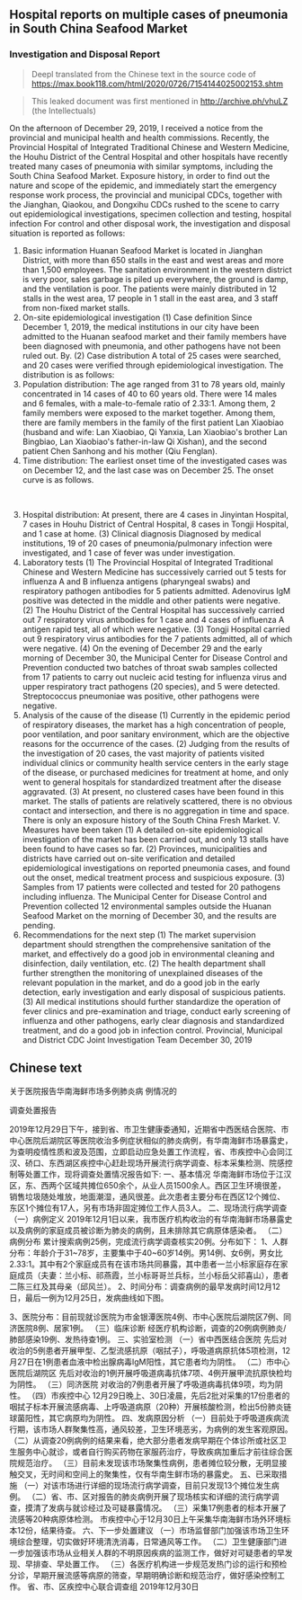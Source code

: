 ## Hospital reports on multiple cases of pneumonia in South China Seafood Market

### Investigation and Disposal Report




> Deepl translated from the Chinese text in the source code of https://max.book118.com/html/2020/0726/7154144025002153.shtm




> This leaked document was first mentioned in http://archive.ph/vhuLZ (the Intellectuals)





On the afternoon of December 29, 2019, I received a notice from the provincial and municipal health and health commissions. Recently, the Provincial Hospital of Integrated Traditional Chinese and Western Medicine, the Houhu District of the Central Hospital and other hospitals have recently treated many cases of pneumonia with similar symptoms, including the South China Seafood Market. Exposure history, in order to find out the nature and scope of the epidemic, and immediately start the emergency response work process, the provincial and municipal CDCs, together with the Jianghan, Qiaokou, and Dongxihu CDCs rushed to the scene to carry out epidemiological investigations, specimen collection and testing, hospital infection For control and other disposal work, the investigation and disposal situation is reported as follows:
1. Basic information
Huanan Seafood Market is located in Jianghan District, with more than 650 stalls in the east and west areas and more than 1,500 employees. The sanitation environment in the western district is very poor, sales garbage is piled up everywhere, the ground is damp, and the ventilation is poor. The patients were mainly distributed in 12 stalls in the west area, 17 people in 1 stall in the east area, and 3 staff from non-fixed market stalls.
2. On-site epidemiological investigation
(1) Case definition
Since December 1, 2019, the medical institutions in our city have been admitted to the Huanan seafood market and their family members have been diagnosed with pneumonia, and other pathogens have not been ruled out. By.
(2) Case distribution
A total of 25 cases were searched, and 20 cases were verified through epidemiological investigation. The distribution is as follows:
1. Population distribution: The age ranged from 31 to 78 years old, mainly concentrated in 14 cases of 40 to 60 years old. There were 14 males and 6 females, with a male-to-female ratio of 2.33:1. Among them, 2 family members were exposed to the market together. Among them, there are family members in the family of the first patient Lan Xiaobiao (husband and wife: Lan Xiaobiao, Qi Yanxia, ​​Lan Xiaobiao's brother Lan Bingbiao, Lan Xiaobiao's father-in-law Qi Xishan), and the second patient Chen Sanhong and his mother (Qiu Fenglan).
2. Time distribution: The earliest onset time of the investigated cases was on December 12, and the last case was on December 25. The onset curve is as follows.

 


3. Hospital distribution: At present, there are 4 cases in Jinyintan Hospital, 7 cases in Houhu District of Central Hospital, 8 cases in Tongji Hospital, and 1 case at home.
(3) Clinical diagnosis Diagnosed
by medical institutions, 19 of 20 cases of pneumonia/pulmonary infection were investigated, and 1 case of fever was under investigation.
3. Laboratory tests
(1) The Provincial Hospital of Integrated Traditional Chinese and Western Medicine
has successively carried out 5 tests for influenza A and B influenza antigens (pharyngeal swabs) and respiratory pathogen antibodies for 5 patients admitted. Adenovirus IgM positive was detected in the middle and other patients were negative.
(2) The Houhu District of the Central Hospital
has successively carried out 7 respiratory virus antibodies for 1 case and 4 cases of influenza A antigen rapid test, all of which were negative.
(3) Tongji Hospital
carried out 9 respiratory virus antibodies for the 7 patients admitted, all of which were negative. (4) On the evening of December 29 and the early morning of December 30, the
Municipal Center for Disease Control and Prevention conducted two batches of throat swab samples collected from 17 patients to carry out nucleic acid testing for influenza virus and upper respiratory tract pathogens (20 species), and 5 were detected.
Streptococcus pneumoniae was positive, other pathogens were negative.
4. Analysis of the cause of
the disease (1) Currently in the epidemic period of respiratory diseases, the market has a high concentration of people, poor ventilation, and poor sanitary environment, which are the objective reasons for the occurrence of the cases.
(2) Judging from the results of the investigation of 20 cases, the vast majority of patients visited individual clinics or community health service centers in the early stage of the disease, or purchased medicines for treatment at home, and only went to general hospitals for standardized treatment after the disease aggravated.
(3) At present, no clustered cases have been found in this market. The stalls of patients are relatively scattered, there is no obvious contact and intersection, and there is no aggregation in time and space. There is only an exposure history of the South China Fresh Market.
V. Measures have been taken
(1) A detailed on-site epidemiological investigation of the market has been carried out, and only 13 stalls have been found to have cases so far.
(2) Provinces, municipalities and districts have carried out on-site verification and detailed epidemiological investigations on reported pneumonia cases, and found out the onset, medical treatment process and suspicious exposure.
(3) Samples from 17 patients were collected and tested for 20 pathogens including influenza.
The Municipal Center for Disease Control and Prevention collected 12 environmental samples outside the Huanan Seafood Market on the morning of December 30, and the results are pending.
6. Recommendations for the next step
(1) The market supervision department should strengthen the comprehensive sanitation of the market, and effectively do a good job in environmental cleaning and disinfection, daily ventilation, etc.
(2) The health department shall further strengthen the monitoring of unexplained diseases of the relevant population in the market, and do a good job in the early detection, early investigation and early disposal of suspicious patients.
(3) All medical institutions should further standardize the operation of fever clinics and pre-examination and triage, conduct early screening of influenza and other pathogens, early clear diagnosis and standardized treatment, and do a good job in infection control.
Provincial, Municipal and District CDC Joint Investigation Team
December 30, 2019









## Chinese text



关于医院报告华南海鲜市场多例肺炎病 例情况的

调查处置报告


2019年12月29日下午，接到省、市卫生健康委通知，近期省中西医结合医院、市中心医院后湖院区等医院收治多例症状相似的肺炎病例，有华南海鲜市场暴露史，为查明疫情性质和波及范围，立即启动应急处置工作流程，省、市疾控中心会同江汉、硚口、东西湖区疾控中心赶赴现场开展流行病学调查、标本采集检测、院感控制等处置工作，现将调查处置情况报告如下:
一、基本情况
华南海鲜市场位于江汉区，东、西两个区域共摊位650余个，从业人员1500余人。西区卫生环境很差，销售垃圾随处堆放，地面潮湿，通风很差。此次患者主要分布在西区12个摊位、东区1个摊位有17人，另有市场非固定摊位工作人员3人。
二、现场流行病学调查
（一）病例定义
2019年12月1日以来，我市医疗机构收治的有华南海鲜市场暴露史以及病例的家庭成员被诊断为肺炎的病例，且未排除其它病原体感染者。
（二）病例分布
累计搜索病例25例，完成流行病学调查核实20例。分布如下：
1、人群分布：年龄介于31~78岁，主要集中于40~60岁14例。男14例、女6例，男女比2.33:1。其中有2个家庭成员有在该市场共同暴露，其中患者一兰小标家庭存在家庭成员（夫妻：兰小标、祁燕霞，兰小标哥哥兰兵标，兰小标岳父祁喜山），患者二陈三红及其母亲（邱风兰）。
2、时间分布：调查病例的最早发病时间12月12日，最后一例为12月25日，发病曲线如下图。





3、医院分布：目前现就诊医院为市金银潭医院4例、市中心医院后湖院区7例、同济医院8例、居家1例。
（三）临床诊断
经医疗机构诊断，调查的20例病例肺炎/肺部感染19例、发热待查1例。
三、实验室检测
（一）省中西医结合医院
先后对收治的5例患者开展甲型、乙型流感抗原（咽拭子），呼吸道病原抗体5项检测，12月27日在1例患者血液中检出腺病毒IgM阳性，其它患者均为阴性。
（二）市中心医院后湖院区
先后对收治的1例开展呼吸道病毒抗体7项、4例开展甲流抗原快检均为阴性。
（三）同济医院
对收治的7例患者开展了呼吸道病毒抗体9项，均为阴性。
（四）市疾控中心
12月29日晚上、30日凌晨，先后2批对采集的17份患者的咽拭子标本开展流感病毒、上呼吸道病原（20种）开展核酸检测，检出5份肺炎链球菌阳性，其它病原均为阴性。
四、发病原因分析
（一）目前处于呼吸道疾病流行期，该市场人群聚集性高，通风较差，卫生环境恶劣，为病例的发生客观原因。
（二）从调查20例病例的结果来看，绝大部分患者发病早期在个体诊所或社区卫生服务中心就诊，或者自行购买药物在家服药治疗，导致疾病加重后才前往综合医院规范治疗。
（三）目前未发现该市场聚集性病例，患者摊位较分散，无明显接触交叉，无时间和空间上的聚集性，仅有华南生鲜市场的暴露史。
五、已采取措施
（一）对该市场进行详细的现场流行病学调查，目前只发现13个摊位发生病例。
（二）省、市、区对报告的肺炎病例开展了现场核实和详细的流行病学调查，摸清了发病与就诊经过及可疑暴露情况。
（三）采集17例患者的标本开展了流感等20种病原体检测。
市疾控中心于12月30日上午采集华南海鲜市场外环境标本12份，结果待查。
六、下一步处置建议
（一）市场监督部门加强该市场卫生环境综合整理，切实做好环境清洗消毒，日常通风等工作。
（二）卫生健康部门进一步加强该市场从业相关人群的不明原因疾病的监测工作，做好对可疑患者的早发现、早排查、早处置工作。
（三）各医疗机构进一步规范发热门诊的运行和预检分诊，早期开展流感等病原的筛查，早期明确诊断和规范治疗，做好感染控制工作。
省、市、区疾控中心联合调查组
2019年12月30日


